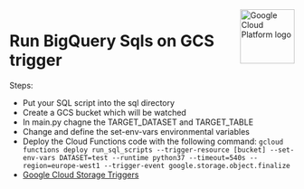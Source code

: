 <img src="https://avatars2.githubusercontent.com/u/2810941?v=3&s=96" alt="Google Cloud Platform logo" title="Google Cloud Platform" align="right" height="96" width="96"/>

# Run BigQuery Sqls on GCS trigger

Steps:

* Put your SQL script into the sql directory
* Create a GCS bucket which will be watched
* In main.py chagne the TARGET_DATASET and TARGET_TABLE
* Change and define the set-env-vars environmental variables
* Deploy the Cloud Functions code with the following command:
`gcloud functions deploy run_sql_scripts --trigger-resource [bucket] --set-env-vars DATASET=test --runtime python37 --timeout=540s --region=europe-west1 --trigger-event google.storage.object.finalize`
* [Google Cloud Storage Triggers][trigger]

[trigger]: https://cloud.google.com/functions/docs/calling/storage
